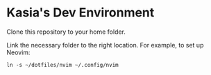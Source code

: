 # Kasia's Dev Environment

Clone this repository to your home folder.

Link the necessary folder to the right location. For example, to set up Neovim:
```
ln -s ~/dotfiles/nvim ~/.config/nvim
```
